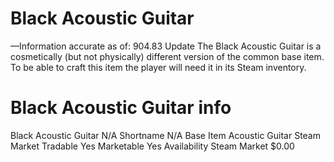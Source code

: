 # Black Acoustic Guitar

—Information accurate as of: 904.83 Update
The Black Acoustic Guitar is a cosmetically (but not physically) different version of the common base item. To be able to craft this item the player will need it in its Steam inventory.
# Black Acoustic Guitar info

Black Acoustic Guitar
N/A
Shortname
N/A
Base Item
Acoustic Guitar
Steam Market
Tradable
Yes
Marketable
Yes
Availability
Steam Market
$0.00
